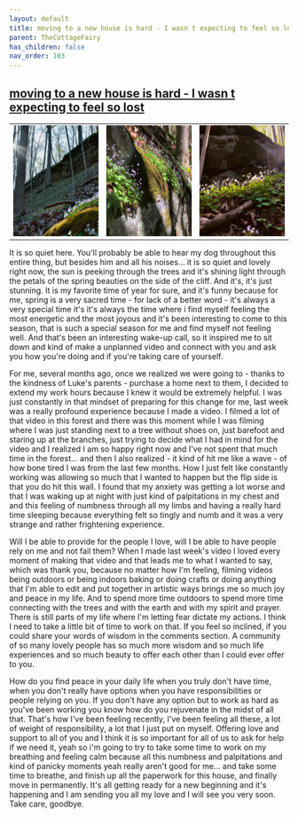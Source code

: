 ```yaml
---
layout: default
title: moving to a new house is hard - I wasn t expecting to feel so lost
parent: TheCottageFairy
has_children: false
nav_order: 103
---
```


## [moving to a new house is hard - I wasn t expecting to feel so lost](https://www.youtube.com/watch?v=GF9eMau-cvs)

<div>
<table align="center">
	<tr>
		<td align="center">
			<img src="../../assets/cottage_fairy_ai_generated_photos/moving_to_a_new_house_is_hard_-_I_wasn_t_expecting_to_feel_so_lost-[GF9eMau-cvs]/generated_00.png" height="200" width="200"/>
		</td>
		<td align="center">
			<img src="../../assets/cottage_fairy_ai_generated_photos/moving_to_a_new_house_is_hard_-_I_wasn_t_expecting_to_feel_so_lost-[GF9eMau-cvs]/generated_01.png" height="200" width="200"/>
		</td>
		<td align="center">
			<img src="../../assets/cottage_fairy_ai_generated_photos/moving_to_a_new_house_is_hard_-_I_wasn_t_expecting_to_feel_so_lost-[GF9eMau-cvs]/generated_02.png" height="200" width="200"/>
		</td>
	</tr>
</table>
</div>

It is so quiet here. You'll probably be able to hear my dog throughout this entire thing, but besides him and all his noises… it is so quiet and lovely right now, the sun is peeking through the trees and it's shining light through the petals of the spring beauties on the side of the cliff. And it's, it's just stunning. It is my favorite time of year for sure, and it's funny because for me, spring is a very sacred time - for lack of a better word - it's always a very special time it's it's always the time where i find myself feeling the most energetic and the most joyous and it's been interesting to come to this season, that is such a special season for me and find myself not feeling well. And that's been an interesting wake-up call, so it inspired me to sit down and kind of make a unplanned video and connect with you and ask you how you're doing and if you're taking care of yourself.

For me, several months ago, once we realized we were going to - thanks to the kindness of Luke's parents - purchase a home next to them, I decided to extend my work hours because I knew it would be extremely helpful. I was just constantly in that mindset of preparing for this change for me, last week was a really profound experience because I made a video. I filmed a lot of that video in this forest and there was this moment while I was filming where I was just standing next to a tree without shoes on, just barefoot and staring up at the branches, just trying to decide what I had in mind for the video and I realized I am so happy right now and I've not spent that much time in the forest… and then I also realized - it kind of hit me like a wave - of how bone tired I was from the last few months. How I just felt like constantly working was allowing so much that I wanted to happen but the flip side is that you do hit this wall. I found that my anxiety was getting a lot worse and that I was waking up at night with just kind of palpitations in my chest and and this feeling of numbness through all my limbs and having a really hard time sleeping because everything felt so tingly and numb and it was a very strange and rather frightening experience.

Will I be able to provide for the people I love, will I be able to have people rely on me and not fail them? When I made last week's video I loved every moment of making that video and that leads me to what I wanted to say, which was thank you, because no matter how I'm feeling, filming videos being outdoors or being indoors baking or doing crafts or doing anything that I'm able to edit and put together in artistic ways brings me so much joy and peace in my life. And to spend more time outdoors to spend more time connecting with the trees and with the earth and with my spirit and prayer. There is still parts of my life where I'm letting fear dictate my actions. I think I need to take a little bit of time to work on that. If you feel so inclined, if you could share your words of wisdom in the comments section. A community of so many lovely people has so much more wisdom and so much life experiences and so much beauty to offer each other than I could ever offer to you.

How do you find peace in your daily life when you truly don't have time, when you don't really have options when you have responsibilities or people relying on you. If you don't have any option but to work as hard as you've been working you know how do you rejuvenate in the midst of all that. That's how I've been feeling recently, I've been feeling all these, a lot of weight of responsibility, a lot that I just put on myself. Offering love and support to all of you and I think it is so important for all of us to ask for help if we need it, yeah so i'm going to try to take some time to work on my breathing and feeling calm because all this numbness and palpitations and kind of panicky moments yeah really aren't good for me… and take some time to breathe, and finish up all the paperwork for this house, and finally move in permanently. It's all getting ready for a new beginning and it's happening and I am sending you all my love and I will see you very soon. Take care, goodbye.